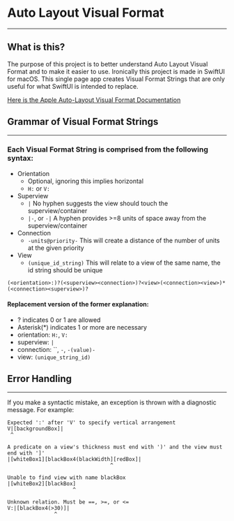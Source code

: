 # Auto Layout Visual Format
---
## What is this?
The purpose of this project is to better understand Auto Layout Visual Format and to make it easier to use. Ironically this project is made in SwiftUI for macOS. This single page app creates Visual Format Strings that are only useful for what SwiftUI is intended to replace.

[Here is the Apple Auto-Layout Visual Format Documentation](https://developer.apple.com/library/archive/documentation/UserExperience/Conceptual/AutolayoutPG/VisualFormatLanguage.html)


## Grammar of Visual Format Strings
---
### Each Visual Format String is comprised from the following syntax:

* Orientation
    * Optional, ignoring this implies horizontal
    * `H:` or `V:`
* Superview
    * `|` No hyphen suggests the view should touch the superview/container
    * `|-`, or `-|` A hyphen provides >=8 units of space away from the superview/container
* Connection
    * `-units@priority-` This will create a distance of the number of units at the given priority
* View
    * `(unique_id_string)` This will relate to a view of the same name, the id string should be unique
    
```
(<orientation>:)?(<superview><connection>)?<view>(<connection><view>)*(<connection><superview>)?
```
#### Replacement version of the former explanation:
* ? indicates 0 or 1 are allowed
* Asterisk(*) indicates 1 or more are necessary
* orientation: `H:`, `V:`
* superview: `|`
* connection: ``, `-`, `-(value)-`
* view: `(unique_string_id)`


## Error Handling
---
If you make a syntactic mistake, an exception is thrown with a diagnostic message. For example:
```
Expected ':' after 'V' to specify vertical arrangement
V|[backgroundBox]|
 ^
 
A predicate on a view's thickness must end with ')' and the view must end with ']'
|[whiteBox1][blackBox4(blackWidth][redBox]|
                                 ^
 
Unable to find view with name blackBox
|[whiteBox2][blackBox]
                     ^
 
Unknown relation. Must be ==, >=, or <=
V:|[blackBox4(>30)]|
               ^
```

